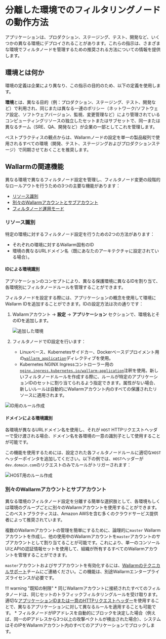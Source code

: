 # 分離した環境でのフィルタリングノードの動作方法

アプリケーションは、プロダクション、ステージング、テスト、開発など、いくつかの異なる環境にデプロイされることがあります。これらの指示は、さまざまな環境でフィルタノードを管理するための推奨される方法についての情報を提供します。

## 環境とは何か
環境の定義は企業により異なり、この指示の目的のため、以下の定義を使用します。

**環境**とは、異なる目的（例：プロダクション、ステージング、テスト、開発など）で利用され、同じまたは異なる一連のポリシー（ネットワーク/ソフトウェア設定、ソフトウェアバージョン、監視、変更管理など）により管理されているコンピューティングリソースの独立したセットまたはサブセットで、同一または異なるチーム（SRE、QA、開発など）が企業の一部としてこれを管理します。

ベストプラクティスの観点からは、Wallarmノードの設定を単一の製品縦列で使用されるすべての環境（開発、テスト、ステージングおよびプロダクションステージ）で同期させておくことを推奨します。

## Wallarmの関連機能

異なる環境で異なるフィルタノード設定を管理し、フィルタノード変更の段階的なロールアウトを行うための3つの主要な機能があります：

* [リソース識別](#リソース識別)
* [別々のWallarmアカウントとサブアカウント](#別々のwallarmアカウントとサブアカウント)
* [フィルタノード運用モード](../../configure-wallarm-mode.md)

### リソース識別

特定の環境に対するフィルタノード設定を行うための2つの方法があります：

* それぞれの環境に対するWallarm固有のID
* 環境の異なるURLドメイン名（既にあなたのアーキテクチャに設定されている場合）。

#### IDによる環境識別

アプリケーションのコンセプトにより、異なる保護環境に異なるIDを割り当て、各環境別にフィルタノードルールを管理することができます。

フィルタノードを設定する際には、アプリケーションの概念を使用して環境にWallarm IDを追加することができます。IDの設定方法は次の通りです：

1. Wallarmアカウント → **設定** → **アプリケーション** セクションで、環境名とそのIDを追加します。

    ![追加した環境](../../../images/admin-guides/configuration-guides/waf-in-separate-environments/added-applications.png)
2. フィルタノードでID設定を行います：

    * Linuxベース、Kubernetesサイドカー、Dockerベースデプロイメント用の[`wallarm_application`](../../configure-parameters-en.md#wallarm_application)ディレクティブを使用。
    * Kubernetes NGINX Ingressコントローラー用の[`nginx.ingress.kubernetes.io/wallarm-application`](../../configure-kubernetes-en.md#ingress-annotations)注釈を使用。新しいフィルタノードルールを作成する際に、ルールが特定のアプリケーションIDのセットに割り当てられるよう指定できます。属性がない場合、新しいルールは自動的にWallarmアカウント内のすべての保護されたリソースに適用されます。

![ID用のルール作成](../../../images/admin-guides/configuration-guides/waf-in-separate-environments/create-rule-for-id.png)

#### ドメインによる環境識別

各環境が異なるURLドメイン名を使用し、それが `HOST` HTTPリクエストヘッダーで受け渡される場合、ドメイン名を各環境の一意の識別子として使用することが可能です。

この機能を使用するためには、設定された各フィルタノードルールに適切な`HOST`ヘッダーポインタを追加してください。以下の例では、`HOST`ヘッダーが`dev.domain.com`のリクエストのみでルールがトリガーされます：

![HOST用のルール作成](../../../images/admin-guides/configuration-guides/waf-in-separate-environments/create-rule-for-host.png)

### 別々のWallarmアカウントとサブアカウント

異なる環境のフィルタノード設定を分離する簡単な選択肢として、各環境もしくは環境のグループごとに別々のWallarmアカウントを使用することができます。このベストプラクティスは、Amazon AWSを含む多くのクラウドサービス提供者によって推奨されています。

複数のWallarmアカウントの管理を簡単にするために、論理的に`master` Wallarmアカウントを作成し、他の使用中のWallarmアカウントを`master`アカウントのサブアカウントとして割り当てることが可能です。これにより、単一のコンソールUIとAPIの認証情報セットを使用して、組織が所有するすべてのWallarmアカウントを管理することができます。

`master`アカウントおよびサブアカウントを有効化するには、[Wallarmのテクニカルサポート](mailto:support@wallarm.com)チームにご連絡ください。この機能は、別途Wallarmエンタープライズライセンスが必要です。

!!! warning "既知の制限"
    * 同じWallarmアカウントに接続されたすべてのフィルタノードは、同じセットのトラフィックフィルタリングルールを受け取ります。適切な[アプリケーションIDまたは一意のHTTPリクエストヘッダー](#リソース識別)を使用することで、異なるアプリケーションに対して異なるルールを適用することも可能です。
    * フィルタノードがIPアドレスを自動的にブロックを決定した場合（例えば、同一のIPアドレスから3つ以上の攻撃ベクトルが検出された場合）、システムはそのIPをWallarmアカウント内のすべてのアプリケーションでブロックします。